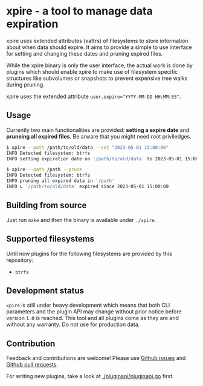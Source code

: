 # xpire - a tool to manage data expiration

xpire uses extended attributes (xattrs) of filesystems to store information
about when data should expire.
It aims to provide a simple to use interface for setting and changing these
dates and pruning expired files.

While the xpire binary is only the user interface,
the actual work is done by plugins which should enable
xpire to make use of filesystem specific structures like
subvolumes or snapshots to prevent expensive tree walks
during pruning.

xpire uses the extended attribute `user.expire="YYYY-MM-DD HH:MM:SS"`.

## Usage

Currently two main functionalities are provided: **setting a expire date**
and **pruneing all expired files**.
Be arware that you might need root priviledges.

```sh
$ xpire --path /path/to/old/data --set "2023-05-01 15:00:00"
INFO Detected filesystem: btrfs
INFO setting expiration date on '/path/to/old/data' to 2023-05-01 15:00:00
```

```sh
$ xpire --path /path --prune
INFO Detected filesystem: btrfs
INFO pruning all expired data in '/path'
INFO ↳ '/path/to/old/data' expired since 2023-05-01 15:00:00
```

## Building from source

Just run `make` and then the binary is available under `./xpire`.

## Supported filesystems

Until now plugins for the following filesystems are provided by this repository:

* `btrfs`

## Development status

`xpire` is still under heavy development which means that both CLI parameters and
the plugin API may change without prior notice before version `1.0` is reached.
This tool and all plugins come as they are and without any warranty.
Do not use for production data.

## Contribution

Feedback and contributions are welcome! Please use
[Github issues](https://github.com/benibr/xpire/issues) and
[Github pull requests](https://github.com/benibr/xpire/pulls).

For writing new plugins, take a look at [./pluginapi/pluginapi.go](./pluginapi/pluginapi.go)
first.

